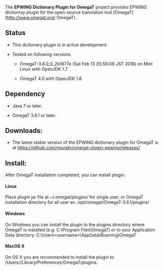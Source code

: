 The **EPWING Dictionary Plugin for OmegaT** project provides EPWING dictionray plugin for the open-source translation tool [OmegaT](http://www.omegat.org/ OmegaT).

## Status

* This dictionary plugin is in active development.
 
* Tested on following versions.

  - OmegaT-3.6.0_0_2b1877e (Sat Feb 13 20:56:08 JST 2016) on Mint Linux with OpenJDK 1.7.
  
  - OmegaT 4.0 with OpenJDK 1.8.
  
## Dependency

* Java 7 or later.

* OmegaT 3.6.1 or later.

## Downloads:

* The latest stable version of the EPWING dictionary plugin for OmegaT is at https://github.com/miurahr/omegat-plugin-epwing/releases/

## Install:

  After OmegaT installation completed, you can install plugin.

#### Linux

 Place plugin jar file at ~/.omegat/plugins/ for single user,  or OmegaT installation directory for all user
ex. /opt/omegat/OmegaT-3.6.1/plugins/ 

#### Windows

On Windows you can install the plugin to the plugins directory where OmegaT is installed (e.g. C:\Program Files\OmegaT) or to your Application Data directory:
C:\Users\<username>\AppData\Roaming\OmegaT

#### MacOS X

On OS X you are recommended to install the plugin to /Users/<username>/Library/Preferences/OmegaT/plugins. 
